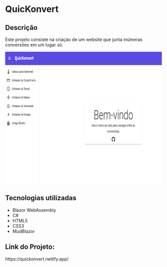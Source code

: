 <h1>QuicKonvert</h1>
<h2>Descrição</h2>
<p>Este projeto consiste na criação de um website que junta inúmeras conversões em um lugar só.</p>
<p align="center">
  <a target="_blank" href="https://quickonvert.netlify.app/">
    <img height="425" width="800" src="https://github.com/FelipeCostaq/quickonvert/blob/master/welcomeQK.png?raw=true" alt="Imagem do Site QuicKonvert">
  <a/>
</p>
<h2>Tecnologias utilizadas</h2>
<ul>
  <li>Blazor WebAssembly</li>
  <li>C#</li>
  <li>HTML5</li>
  <li>CSS3</li>
  <li>MudBlazor</li>
</ul>
<h2>Link do Projeto: </h2>
<p>https://quickonvert.netlify.app/</p>

